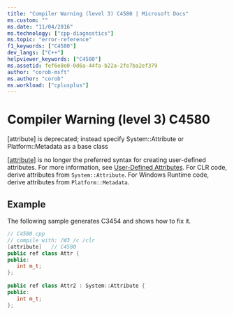 ```yaml
---
title: "Compiler Warning (level 3) C4580 | Microsoft Docs"
ms.custom: ""
ms.date: "11/04/2016"
ms.technology: ["cpp-diagnostics"]
ms.topic: "error-reference"
f1_keywords: ["C4580"]
dev_langs: ["C++"]
helpviewer_keywords: ["C4580"]
ms.assetid: fef6e8e0-0d6a-44fa-b22a-2fe7ba2ef379
author: "corob-msft"
ms.author: "corob"
ms.workload: ["cplusplus"]
---
```

# Compiler Warning (level 3) C4580
[attribute] is deprecated; instead specify System::Attribute or Platform::Metadata as a base class  
  
[[attribute](../../windows/attribute.md)] is no longer the preferred syntax for creating user-defined attributes. For more information, see [User-Defined Attributes](../../windows/user-defined-attributes-cpp-component-extensions.md). For CLR code, derive attributes from `System::Attribute`. For Windows Runtime code, derive attributes from `Platform::Metadata`.  
  
## Example  
The following sample generates C3454 and shows how to fix it.  
  
```cpp  
// C4580.cpp  
// compile with: /W3 /c /clr  
[attribute]   // C4580  
public ref class Attr {  
public:  
   int m_t;  
};  
  
public ref class Attr2 : System::Attribute {  
public:  
   int m_t;  
};  
```